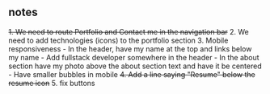 ## notes 

<s>1. We need to route Portfolio and Contact me in the navigation bar</s> 
2. We need to add technologies (icons) to the portfolio section 
3. Mobile responsiveness 
    - In the header, have my name at the top and links below my name 
    - Add fullstack developer somewhere in the header 
    - In the about section have my photo above the about section text and have it be centered 
    - Have smaller bubbles in mobile 
<s>4. Add a line saying "Resume" below the resume icon</s>
5. fix buttons
